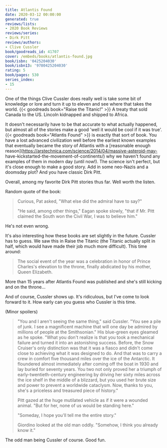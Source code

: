 ```yaml
---
title: Atlantis Found
date: 2020-03-12 00:00:00
generated: true
reviews/lists:
- 2020 Book Reviews
reviews/series:
- Dirk Pitt
reviews/authors:
- Clive Cussler
book/goodreads_id: 41707
cover: /embeds/books/atlantis-found.jpg
book/isbn: '0425204030'
book/isbn13: '9780425204030'
rating: 5
book/pages: 530
series_index:
- 15
---
```

One of the things Clive Cussler does really well is take some bit of knowledge or lore and turn it up to eleven and see where that takes the world. {{< goodreads book="Raise the Titanic!" >}} A treaty that sold Canada to the US. Lincoln kidnapped and shipped to Africa.  

It doesn't necessarily have to be that accurate to what actually happened, but almost all of the stories make a good 'well it would be cool if it was true'. {{< goodreads book="Atlantis Found" >}} is exactly that sort of book. You have a lost advanced civilization well before the earliest known examples that eventually became the story of Atlantis with a [reasonable enough reason](https://arstechnica.com/science/2014/04/massive-asteroid-may- have-kickstarted-the-movement-of-continents/) why we haven't found any examples of them in modern day (until now!). The science isn't perfect, but it's close enough to make a good story. Add in some neo-Nazis and a doomsday plot? And you have classic Dirk Pitt.  

<!--more-->

Overall, among my favorite Dirk Pitt stories thus far. Well worth the listen.  

Random quote of the book:  

> Curious, Pat asked, "What else did the admiral have to say?"  
>
> "He said, among other things," Eagan spoke slowly, "that if Mr. Pitt claimed the South won the Civil War, I was to believe him."  

He's not even wrong.  

It's also interesting how these books are set slightly in the future. Cussler has to guess. We saw this in Raise the Titanic (the Titanic actually split in half, which would have made their job much more difficult). This time around:  

> The social event of the year was a celebration in honor of Prince Charles's elevation to the throne, finally abdicated by his mother, Queen Elizabeth.

More than 15 years after Atlantis Found was published and she's still kicking and on the throne...  

And of course, Cussler shows up. It's ridiculous, but I've come to look forward to it. How early can you guess who Cussler is this time.  

(Minor spoilers)  

> "You and I aren't seeing the same thing," said Cussler. "You see a pile of junk. I see a magnificent machine that will one day be admired by millions of people at the Smithsonian." His blue-green eyes gleamed as he spoke. "What you don't realize is that you took a mechanical failure and turned it into an astonishing success. Before, the Snow Cruiser's only distinction was that it was a fiasco and didn't come close to achieving what it was designed to do. And that was to carry a crew in comfort five thousand miles over the ice of the Antarctic. It floundered almost immediately after coming off the boat in 1930 and lay buried for seventy years. You two not only proved her a triumph of early-twentieth-century engineering by driving her sixty miles across the ice shelf in the middle of a blizzard, but you used her brute size and power to prevent a worldwide cataclysm. Now, thanks to you, she's a priceless and treasured piece of history."  
>
> Pitt gazed at the huge mutilated vehicle as if it were a wounded animal. "But for her, none of us would be standing here."  
>
> "Someday, I hope you'll tell me the entire story."  
>
> Giordino looked at the old man oddly. "Somehow, I think you already know it."  

The odd man being Cussler of course. Good fun.
